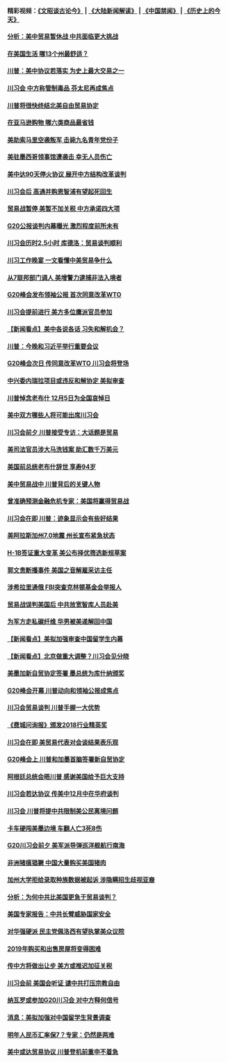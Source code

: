 #### 精彩视频：[《文昭谈古论今》](https://github.com/gfw-breaker/wenzhao/blob/master/README.md?t=12030031) | [《大陆新闻解读》](https://github.com/gfw-breaker/ntdtv-comedy/blob/master/README.md?t=12030031) | [《中国禁闻》](https://github.com/gfw-breaker/ntdtv-news/blob/master/README.md?t=12030031) | [《历史上的今天》](https://github.com/gfw-breaker/today-in-history/blob/master/README.md?t=12030031) 

#### [分析：美中贸易暂休战 中共面临更大挑战](../pages/nsc412/n10887001.md?t=12030031) 

#### [在美国生活 哪13个州最舒适？](../pages/nsc412/n10885846.md?t=12030031) 

#### [川普：美中协议若落实 为史上最大交易之一](../pages/nsc412/n10886854.md?t=12030031) 

#### [川习会 中方称管制毒品 芬太尼再成焦点](../pages/nsc412/n10886698.md?t=12030031) 

#### [川普将很快终结北美自由贸易协定](../pages/nsc412/n10886773.md?t=12030031) 

#### [在亚马逊购物 哪六类商品最省钱](../pages/nsc412/n10885744.md?t=12030031) 

#### [美助索马里空袭叛军 击毙九名青年党份子](../pages/nsc412/n10886553.md?t=12030031) 

#### [美驻墨西哥领事馆遭袭击 幸无人员伤亡](../pages/nsc412/n10886435.md?t=12030031) 

#### [美中达90天停火协议 展开中方结构改革谈判](../pages/nsc412/n10886295.md?t=12030031) 

#### [川习会后 高通并购恩智浦有望起死回生](../pages/nsc412/n10886262.md?t=12030031) 

#### [贸易战暂停 美暂不加关税 中方承诺四大项](../pages/nsc412/n10885998.md?t=12030031) 

#### [G20公报谈判内幕曝光 激烈程度前所未有](../pages/nsc412/n10886135.md?t=12030031) 

#### [川习会历时2.5小时 库德洛：贸易谈判顺利](../pages/nsc412/n10886126.md?t=12030031) 

#### [川习工作晚宴 一文看懂中美贸易争什么](../pages/nsc412/n10885926.md?t=12030031) 

#### [从7联邦部门调人 美增警力逮捕非法入境者](../pages/nsc412/n10885908.md?t=12030031) 

#### [G20峰会发布领袖公报 首次同意改革WTO](../pages/nsc412/n10885805.md?t=12030031) 

#### [川习会提前进行 美方多位鹰派官员参加](../pages/nsc412/n10885934.md?t=12030031) 

#### [【新闻看点】美中各说各话 习失和解机会？](../pages/nsc412/n10885600.md?t=12030031) 

#### [川普：今晚和习近平举行重要会议](../pages/nsc412/n10885728.md?t=12030031) 

#### [G20峰会次日 传同意改革WTO 川习会将登场](../pages/nsc412/n10885625.md?t=12030031) 

#### [中兴委内瑞拉项目或违反和解协定 美拟审查](../pages/nsc412/n10885649.md?t=12030031) 

#### [川普悼念老布什 12月5日为全国哀悼日](../pages/nsc412/n10885598.md?t=12030031) 

#### [美中双方哪些人将可能出席川习会](../pages/nsc412/n10885005.md?t=12030031) 

#### [川习会前夕 川普接受专访：大话题是贸易](../pages/nsc412/n10885302.md?t=12030031) 

#### [美司法官员涉大马洗钱案 助汇数千万美元](../pages/nsc412/n10885165.md?t=12030031) 

#### [美国前总统老布什辞世 享寿94岁](../pages/nsc412/n10885222.md?t=12030031) 

#### [美中贸易战中 川普背后的关键人物](../pages/nsc412/n10884767.md?t=12030031) 

#### [曾准确预测金融危机专家：美国将赢得贸易战](../pages/nsc412/n10884588.md?t=12030031) 

#### [川习会在即 川普：迹象显示会有些好结果](../pages/nsc412/n10884381.md?t=12030031) 

#### [美阿拉斯加州7.0地震 州长宣布紧急状态](../pages/nsc412/n10884351.md?t=12030031) 

#### [H-1B签证重大变革 美公布择优筛选新规草案](../pages/nsc412/n10884676.md?t=12030031) 

#### [郭文贵断播事件 美国之音解雇采访主任](../pages/nsc412/n10884567.md?t=12030031) 

#### [涉希拉里通俄  FBI突查克林顿基金会举报人](../pages/nsc412/n10884405.md?t=12030031) 

#### [贸易战误判美国后 中共放宽智库人员赴美](../pages/nsc412/n10883875.md?t=12030031) 

#### [为军方走私碳纤维 华男被美递解回中国](../pages/nsc412/n10884519.md?t=12030031) 

#### [【新闻看点】美拟加强审查中国留学生内幕](../pages/nsc412/n10884162.md?t=12030031) 

#### [【新闻看点】北京做重大调整？川习会见分晓](../pages/nsc412/n10884055.md?t=12030031) 

#### [美墨加新自贸协定签署 墨总统为库什纳颁奖](../pages/nsc412/n10884432.md?t=12030031) 

#### [G20峰会开幕 川普动向和领袖公报成焦点](../pages/nsc412/n10884060.md?t=12030031) 

#### [川习会贸易谈判 川普手握一大优势](../pages/nsc412/n10884168.md?t=12030031) 

#### [《费城问询报》颁发2018行业精英奖](../pages/nsc412/n10884089.md?t=12030031) 

#### [川习会在即 美贸易代表对会谈结果表乐观](../pages/nsc412/n10884015.md?t=12030031) 

#### [G20峰会上 川普和加墨首脑签署新自贸协定](../pages/nsc412/n10883937.md?t=12030031) 

#### [阿根廷总统会晤川普 感谢美国给予巨大支持](../pages/nsc412/n10883966.md?t=12030031) 

#### [川习会若达协议 传美中12月中在华府谈判](../pages/nsc412/n10883914.md?t=12030031) 

#### [川习会 川普将提中共限制美公民离境问题](../pages/nsc412/n10883635.md?t=12030031) 

#### [卡车硬闯美墨边境 车翻人亡3死8伤](../pages/nsc412/n10883369.md?t=12030031) 

#### [G20川习会前夕 美军派导弹巡洋舰航行南海](../pages/nsc412/n10883306.md?t=12030031) 

#### [非洲猪瘟猖獗 中国大量购买美国猪肉](../pages/nsc412/n10882413.md?t=12030031) 

#### [加州大学拒给录取种族数据被起诉  涉隐瞒招生歧视亚裔](../pages/nsc412/n10883124.md?t=12030031) 

#### [分析：为何中共比美国更急于贸易谈判？](../pages/nsc412/n10882299.md?t=12030031) 

#### [美国专家报告：中共长臂威胁国家安全](../pages/nsc412/n10882227.md?t=12030031) 

#### [对华强硬派 民主党佩洛西有望执掌美众议院](../pages/nsc412/n10882406.md?t=12030031) 

#### [2019年购买和出售房屋将变得困难](../pages/nsc412/n10882252.md?t=12030031) 

#### [传中方将做出让步 美方或推迟加征关税](../pages/nsc412/n10882253.md?t=12030031) 

#### [川习会前 美国会听证 谴中共打压宗教自由](../pages/nsc412/n10882078.md?t=12030031) 

#### [纳瓦罗或参加G20川习会 对中方释何信号](../pages/nsc412/n10882138.md?t=12030031) 

#### [消息：美拟加强对中国留学生背景调查](../pages/nsc412/n10882016.md?t=12030031) 

#### [明年人民币汇率保7？专家：仍然是两难](../pages/nsc412/n10881689.md?t=12030031) 

#### [美中或达贸易协议 川普登机前重申不着急](../pages/nsc412/n10881785.md?t=12030031) 

